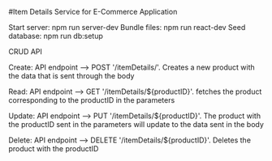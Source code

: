 #Item Details Service for E-Commerce Application

Start server: npm run server-dev
Bundle files: npm run react-dev
Seed database: npm run db:setup

CRUD API

Create: API endpoint --> POST '/itemDetails/'. Creates a new product with the data that is sent through the body

Read: API endpoint --> GET '/itemDetails/${productID}'. fetches the product corresponding to the productID in the parameters

Update: API endpoint --> PUT '/itemDetails/${productID}'. The product with the productID sent in the parameters will update to the data sent in the body

Delete: API endpoint --> DELETE '/itemDetails/${productID}'. Deletes the product with the productID
